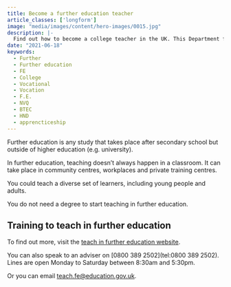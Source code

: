 ```yaml
---
title: Become a further education teacher
article_classes: ['longform']
image: "media/images/content/hero-images/0015.jpg"
description: |-
  Find out how to become a college teacher in the UK. This Department for Education page has links to advice and support on teacher training in further education.
date: "2021-06-18"
keywords:
  - Further
  - Further education
  - FE
  - College
  - Vocational
  - Vocation
  - F.E.
  - NVQ
  - BTEC
  - HND
  - apprencticeship
---
```


Further education is any study that takes place after secondary school but outside of higher education (e.g. university).

In further education, teaching doesn’t always happen in a classroom. It can take place in community centres, workplaces and private training centres. 

You could teach a diverse set of learners, including young people and adults.

You do not need a degree to start teaching in further education. 

## Training to teach in further education

To find out more, visit the [teach in further education website](https://www.teach-in-further-education.campaign.gov.uk/).

You can also speak to an adviser on [0800 389 2502](tel:0800 389 2502). Lines are open Monday to Saturday between 8:30am and 5:30pm.

Or you can email teach.fe@education.gov.uk.
